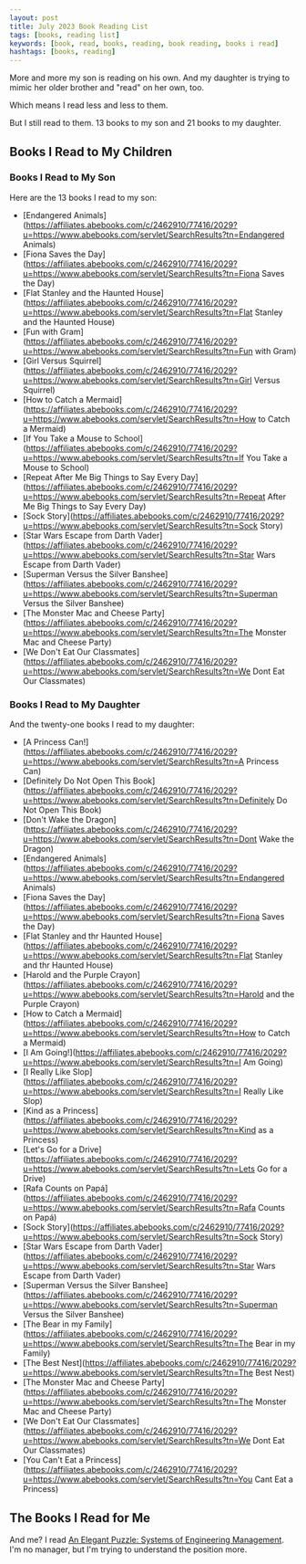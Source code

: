 ```yaml
---
layout: post
title: July 2023 Book Reading List
tags: [books, reading list]
keywords: [book, read, books, reading, book reading, books i read]
hashtags: [books, reading]
---
```


More and more my son is reading on his own. And my daughter is trying to mimic her older brother and "read" on her own, too.

Which means I read less and less to them.

But I still read to them. 13 books to my son and 21 books to my daughter.

## Books I Read to My Children

### Books I Read to My Son

Here are the 13 books I read to my son:

* [Endangered Animals](https://affiliates.abebooks.com/c/2462910/77416/2029?u=https://www.abebooks.com/servlet/SearchResults?tn=Endangered Animals)
* [Fiona Saves the Day](https://affiliates.abebooks.com/c/2462910/77416/2029?u=https://www.abebooks.com/servlet/SearchResults?tn=Fiona Saves the Day)
* [Flat Stanley and the Haunted House](https://affiliates.abebooks.com/c/2462910/77416/2029?u=https://www.abebooks.com/servlet/SearchResults?tn=Flat Stanley and the Haunted House)
* [Fun with Gram](https://affiliates.abebooks.com/c/2462910/77416/2029?u=https://www.abebooks.com/servlet/SearchResults?tn=Fun with Gram)
* [Girl  Versus Squirrel](https://affiliates.abebooks.com/c/2462910/77416/2029?u=https://www.abebooks.com/servlet/SearchResults?tn=Girl  Versus Squirrel)
* [How to Catch a Mermaid](https://affiliates.abebooks.com/c/2462910/77416/2029?u=https://www.abebooks.com/servlet/SearchResults?tn=How to Catch a Mermaid)
* [If You Take a Mouse to School](https://affiliates.abebooks.com/c/2462910/77416/2029?u=https://www.abebooks.com/servlet/SearchResults?tn=If You Take a Mouse to School)
* [Repeat After Me Big Things to Say Every Day](https://affiliates.abebooks.com/c/2462910/77416/2029?u=https://www.abebooks.com/servlet/SearchResults?tn=Repeat After Me Big Things to Say Every Day)
* [Sock Story](https://affiliates.abebooks.com/c/2462910/77416/2029?u=https://www.abebooks.com/servlet/SearchResults?tn=Sock Story)
* [Star Wars Escape from Darth Vader](https://affiliates.abebooks.com/c/2462910/77416/2029?u=https://www.abebooks.com/servlet/SearchResults?tn=Star Wars Escape from Darth Vader)
* [Superman Versus the Silver Banshee](https://affiliates.abebooks.com/c/2462910/77416/2029?u=https://www.abebooks.com/servlet/SearchResults?tn=Superman Versus the Silver Banshee)
* [The Monster Mac and Cheese Party](https://affiliates.abebooks.com/c/2462910/77416/2029?u=https://www.abebooks.com/servlet/SearchResults?tn=The Monster Mac and Cheese Party)
* [We Don't Eat Our Classmates](https://affiliates.abebooks.com/c/2462910/77416/2029?u=https://www.abebooks.com/servlet/SearchResults?tn=We Dont Eat Our Classmates)

### Books I Read to My Daughter

And the twenty-one books I read to my daughter:

* [A Princess Can!](https://affiliates.abebooks.com/c/2462910/77416/2029?u=https://www.abebooks.com/servlet/SearchResults?tn=A Princess Can)
* [Definitely Do Not Open This Book](https://affiliates.abebooks.com/c/2462910/77416/2029?u=https://www.abebooks.com/servlet/SearchResults?tn=Definitely Do Not Open This Book)
* [Don't Wake the Dragon](https://affiliates.abebooks.com/c/2462910/77416/2029?u=https://www.abebooks.com/servlet/SearchResults?tn=Dont Wake the Dragon)
* [Endangered Animals](https://affiliates.abebooks.com/c/2462910/77416/2029?u=https://www.abebooks.com/servlet/SearchResults?tn=Endangered Animals)
* [Fiona Saves the Day](https://affiliates.abebooks.com/c/2462910/77416/2029?u=https://www.abebooks.com/servlet/SearchResults?tn=Fiona Saves the Day)
* [Flat Stanley and thr Haunted House](https://affiliates.abebooks.com/c/2462910/77416/2029?u=https://www.abebooks.com/servlet/SearchResults?tn=Flat Stanley and thr Haunted House)
* [Harold and the Purple Crayon](https://affiliates.abebooks.com/c/2462910/77416/2029?u=https://www.abebooks.com/servlet/SearchResults?tn=Harold and the Purple Crayon)
* [How to Catch a Mermaid](https://affiliates.abebooks.com/c/2462910/77416/2029?u=https://www.abebooks.com/servlet/SearchResults?tn=How to Catch a Mermaid)
* [I Am Going!](https://affiliates.abebooks.com/c/2462910/77416/2029?u=https://www.abebooks.com/servlet/SearchResults?tn=I Am Going)
* [I Really Like Slop](https://affiliates.abebooks.com/c/2462910/77416/2029?u=https://www.abebooks.com/servlet/SearchResults?tn=I Really Like Slop)
* [Kind as a Princess](https://affiliates.abebooks.com/c/2462910/77416/2029?u=https://www.abebooks.com/servlet/SearchResults?tn=Kind as a Princess)
* [Let's Go for a Drive](https://affiliates.abebooks.com/c/2462910/77416/2029?u=https://www.abebooks.com/servlet/SearchResults?tn=Lets Go for a Drive)
* [Rafa Counts on Papá](https://affiliates.abebooks.com/c/2462910/77416/2029?u=https://www.abebooks.com/servlet/SearchResults?tn=Rafa Counts on Papá)
* [Sock Story](https://affiliates.abebooks.com/c/2462910/77416/2029?u=https://www.abebooks.com/servlet/SearchResults?tn=Sock Story)
* [Star Wars Escape from Darth Vader](https://affiliates.abebooks.com/c/2462910/77416/2029?u=https://www.abebooks.com/servlet/SearchResults?tn=Star Wars Escape from Darth Vader)
* [Superman Versus the Silver Banshee](https://affiliates.abebooks.com/c/2462910/77416/2029?u=https://www.abebooks.com/servlet/SearchResults?tn=Superman Versus the Silver Banshee)
* [The Bear in my Family](https://affiliates.abebooks.com/c/2462910/77416/2029?u=https://www.abebooks.com/servlet/SearchResults?tn=The Bear in my Family)
* [The Best Nest](https://affiliates.abebooks.com/c/2462910/77416/2029?u=https://www.abebooks.com/servlet/SearchResults?tn=The Best Nest)
* [The Monster Mac and Cheese Party](https://affiliates.abebooks.com/c/2462910/77416/2029?u=https://www.abebooks.com/servlet/SearchResults?tn=The Monster Mac and Cheese Party)
* [We Don't Eat Our Classmates](https://affiliates.abebooks.com/c/2462910/77416/2029?u=https://www.abebooks.com/servlet/SearchResults?tn=We Dont Eat Our Classmates)
* [You Can't Eat a Princess](https://affiliates.abebooks.com/c/2462910/77416/2029?u=https://www.abebooks.com/servlet/SearchResults?tn=You Cant Eat a Princess)

## The Books I Read for Me

And me? I read [An Elegant Puzzle: Systems of Engineering Management](https://www.amazon.com/gp/product/B07QYCHJ7V/?tag=hendrixjoseph-20). I'm no manager, but I'm trying to understand the position more.
